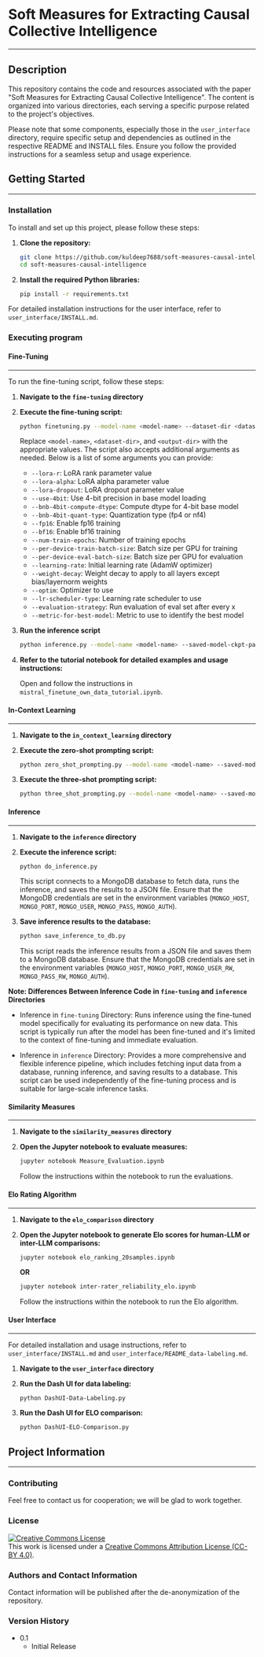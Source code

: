 # Soft Measures for Extracting Causal Collective Intelligence

---

## Description

This repository contains the code and resources associated with the paper "Soft Measures for Extracting Causal Collective Intelligence". The content is organized into various directories, each serving a specific purpose related to the project's objectives.

Please note that some components, especially those in the `user_interface` directory, require specific setup and dependencies as outlined in the respective README and INSTALL files. Ensure you follow the provided instructions for a seamless setup and usage experience.

## Getting Started

---

### Installation

To install and set up this project, please follow these steps:

1. **Clone the repository:**

   ```bash
   git clone https://github.com/kuldeep7688/soft-measures-causal-intelligence.git
   cd soft-measures-causal-intelligence
   ```

2. **Install the required Python libraries:**
   ```bash
   pip install -r requirements.txt
   ```

For detailed installation instructions for the user interface, refer to `user_interface/INSTALL.md`.

### Executing program

#### Fine-Tuning

---

To run the fine-tuning script, follow these steps:

1. **Navigate to the `fine-tuning` directory**
2. **Execute the fine-tuning script:**

   ```bash
   python finetuning.py --model-name <model-name> --dataset-dir <dataset-dir> --output-dir <output-dir>
   ```

   Replace `<model-name>`, `<dataset-dir>`, and `<output-dir>` with the appropriate values. The script also accepts additional arguments as needed. Below is a list of some arguments you can provide:

   - `--lora-r`: LoRA rank parameter value
   - `--lora-alpha`: LoRA alpha parameter value
   - `--lora-dropout`: LoRA dropout parameter value
   - `--use-4bit`: Use 4-bit precision in base model loading
   - `--bnb-4bit-compute-dtype`: Compute dtype for 4-bit base model
   - `--bnb-4bit-quant-type`: Quantization type (fp4 or nf4)
   - `--fp16`: Enable fp16 training
   - `--bf16`: Enable bf16 training
   - `--num-train-epochs`: Number of training epochs
   - `--per-device-train-batch-size`: Batch size per GPU for training
   - `--per-device-eval-batch-size`: Batch size per GPU for evaluation
   - `--learning-rate`: Initial learning rate (AdamW optimizer)
   - `--weight-decay`: Weight decay to apply to all layers except bias/layernorm weights
   - `--optim`: Optimizer to use
   - `--lr-scheduler-type`: Learning rate scheduler to use
   - `--evaluation-strategy`: Run evaluation of eval set after every x
   - `--metric-for-best-model`: Metric to use to identify the best model

3. **Run the inference script**

   ```bash
   python inference.py --model-name <model-name> --saved-model-ckpt-path <saved-model-ckpt-path> --input-sentences-df-csv-file <input-file> --output-df-csv-file <output-file>
   ```

4. **Refer to the tutorial notebook for detailed examples and usage instructions:**

   Open and follow the instructions in `mistral_finetune_own_data_tutorial.ipynb`.

#### In-Context Learning

---

1. **Navigate to the `in_context_learning` directory**

2. **Execute the zero-shot prompting script:**

   ```bash
   python zero_shot_prompting.py --model-name <model-name> --saved-model-ckpt-path <saved-model-ckpt-path> --input-sentences-df-csv-file <input-file> --output-df-csv-file <output-file>
   ```

3. **Execute the three-shot prompting script:**
   ```bash
   python three_shot_prompting.py --model-name <model-name> --saved-model-ckpt-path <saved-model-ckpt-path> --input-sentences-df-csv-file <input-file> --output-df-csv-file <output-file>
   ```

#### Inference

---

1. **Navigate to the `inference` directory**

2. **Execute the inference script:**

   ```bash
   python do_inference.py
   ```

   This script connects to a MongoDB database to fetch data, runs the inference, and saves the results to a JSON file. Ensure that the MongoDB credentials are set in the environment variables (`MONGO_HOST`, `MONGO_PORT`, `MONGO_USER`, `MONGO_PASS`, `MONGO_AUTH`).

3. **Save inference results to the database:**
   ```bash
   python save_inference_to_db.py
   ```
   This script reads the inference results from a JSON file and saves them to a MongoDB database. Ensure that the MongoDB credentials are set in the environment variables (`MONGO_HOST`, `MONGO_PORT`, `MONGO_USER_RW`, `MONGO_PASS_RW`, `MONGO_AUTH`).

**Note: Differences Between Inference Code in `fine-tuning` and `inference` Directories**

- Inference in `fine-tuning` Directory:
  Runs inference using the fine-tuned model specifically for evaluating its performance on new data. This script is typically run after the model has been fine-tuned and it's limited to the context of fine-tuning and immediate evaluation.

- Inference in `inference` Directory:
  Provides a more comprehensive and flexible inference pipeline, which includes fetching input data from a database, running inference, and saving results to a database. This script can be used independently of the fine-tuning process and is suitable for large-scale inference tasks.

#### Similarity Measures

---

1. **Navigate to the `similarity_measures` directory**

2. **Open the Jupyter notebook to evaluate measures:**

   ```bash
   jupyter notebook Measure_Evaluation.ipynb
   ```

   Follow the instructions within the notebook to run the evaluations.

#### Elo Rating Algorithm

---

1. **Navigate to the `elo_comparison` directory**

2. **Open the Jupyter notebook to generate Elo scores for human-LLM or inter-LLM comparisons:**

   ```bash
   jupyter notebook elo_ranking_20samples.ipynb
   ```

   **OR**

   ```bash
   jupyter notebook inter-rater_reliability_elo.ipynb
   ```

   Follow the instructions within the notebook to run the Elo algorithm.

#### User Interface

---

For detailed installation and usage instructions, refer to `user_interface/INSTALL.md` and `user_interface/README_data-labeling.md`.

1. **Navigate to the `user_interface` directory**

2. **Run the Dash UI for data labeling:**

   ```bash
   python DashUI-Data-Labeling.py
   ```

3. **Run the Dash UI for ELO comparison:**
   ```bash
   python DashUI-ELO-Comparison.py
   ```

## Project Information

---

### Contributing

Feel free to contact us for cooperation; we will be glad to work together.

### License

<a rel="license" href="http://creativecommons.org/licenses/by/4.0/"><img alt="Creative Commons License" style="border-width:0" src="https://i.creativecommons.org/l/by/4.0/88x31.png" /></a><br />This work is licensed under a <a rel="license" href="http://creativecommons.org/licenses/by/4.0/">Creative Commons Attribution License (CC-BY 4.0)</a>.

### Authors and Contact Information

Contact information will be published after the de-anonymization of the repository.

### Version History

- 0.1
  - Initial Release
